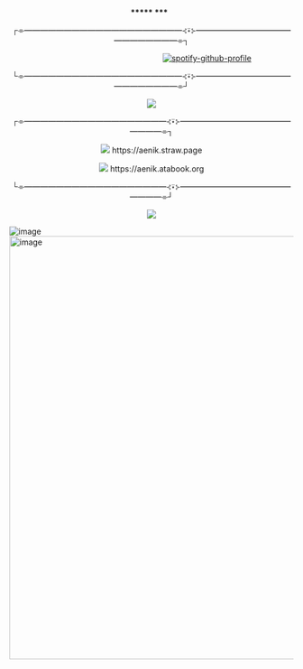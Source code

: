 <p align="center">  ‎ ‎
   <p align="center">‎
      <b> ‎ ‎ ‎ ‎‎ ‎ ‎  ‎‎ ‎  ‎ ‎‎ ‎  ‎ ‎ ***** ***</b>‎
‎ ‎ ‎ ‎ ‎ ‎ ‎ 
‎ ‎ ‎ ‎ ‎ ‎ ‎ 
<p align="center">
┌⌯━━━━━━━━━━━━━━━━━━━━⊰⍣⊱━━━━━━━━━━━━━━━━━━━━⌯┐
 
‎ ‎ ‎ ‎ ‎ ‎ ‎ ‎ ‎ ‎ ‎ ‎ ‎ ‎ ‎ ‎ ‎ ‎ ‎ ‎ ‎ ‎ ‎ ‎ ‎ ‎ ‎ ‎ ‎ ‎ ‎ ‎‎ ‎ ‎ ‎ ‎ ‎ ‎ ‎ ‎ ‎ ‎ ‎ ‎ ‎ ‎ ‎ ‎ ‎ ‎ ‎ ‎ ‎ ‎‎ ‎ ‎ ‎ ‎ ‎  ‎ ‎ ‎ ‎ ‎ ‎ ‎ ‎ ‎ ‎ [![spotify-github-profile](https://spotify-github-profile.kittinanx.com/api/view?uid=gzfndyjpq53ifscfao912m1bf&cover_image=true&theme=natemoo-re&show_offline=true&background_color=121212&interchange=true&bar_color=ffffff&bar_color_cover=false)](https://github.com/kittinan/spotify-github-profile)

 <p align="center">
└⌯━━━━━━━━━━━━━━━━━━━━⊰⍣⊱━━━━━━━━━━━━━━━━━━━━⌯┘
  <p align="center">
<img src="https://gifcity.carrd.co/assets/images/gallery12/3e9c6395.gif?v=26dffab5">
   
<p align="center">
┌⌯━━━━━━━━━━━━━━━━━━⊰⍣⊱━━━━━━━━━━━━━━━━━━⌯┐

<p align="center">
<img src="https://pixelsafari.neocities.org/favicon/horror/skull6.gif"> https://aenik.straw.page
 <p align="center">
<img src="https://pixelsafari.neocities.org/favicon/horror/skull6.gif"> https://aenik.atabook.org


  
 <p align="center">
└⌯━━━━━━━━━━━━━━━━━━⊰⍣⊱━━━━━━━━━━━━━━━━━━⌯┘








<p align="center">  
 <img src="[https://cdn.discordapp.com/attachments/1308192341055504384/1328482455912452146/image.png?ex=6786dd33&is=67858bb3&hm=cb6d3eb1367a1ef11f9353867c1cb2be850bd7a7e60f7c00307d97326eb9f102&](https://camo.githubusercontent.com/fdfa187a52c811e25a221cc36dd20441954dcbcdbde61ad331d33f3c8ae56765/68747470733a2f2f63646e2e646973636f72646170702e636f6d2f6174746163686d656e74732f313330383139323334313035353530343338342f313332383438323435353931323435323134362f696d6167652e706e673f65783d36373836646433332669733d363738353862623326686d3d6362366433656231333637613165663131663933353338363763316362326265383530626437613765363066376330303330376439373332366562396631303226)">

![image](https://github.com/user-attachments/assets/d7da55c1-8098-45ae-aa79-d9e13eb61ae0)
<img width="962" height="750" alt="image" src="https://github.com/user-attachments/assets/8323332e-fbb5-48f4-b891-da575c61b715" />

<p align="center">







 

